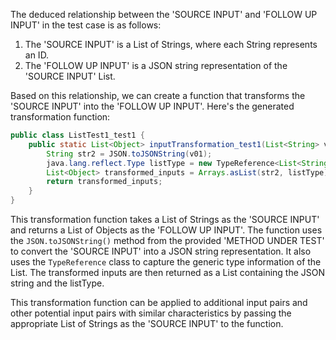 The deduced relationship between the 'SOURCE INPUT' and 'FOLLOW UP INPUT' in the test case is as follows:

1. The 'SOURCE INPUT' is a List of Strings, where each String represents an ID.
2. The 'FOLLOW UP INPUT' is a JSON string representation of the 'SOURCE INPUT' List.

Based on this relationship, we can create a function that transforms the 'SOURCE INPUT' into the 'FOLLOW UP INPUT'. Here's the generated transformation function:

```java
public class ListTest1_test1 {
    public static List<Object> inputTransformation_test1(List<String> v01) {
        String str2 = JSON.toJSONString(v01);
        java.lang.reflect.Type listType = new TypeReference<List<String>>() {}.getType();
        List<Object> transformed_inputs = Arrays.asList(str2, listType);
        return transformed_inputs;
    }
}
```

This transformation function takes a List of Strings as the 'SOURCE INPUT' and returns a List of Objects as the 'FOLLOW UP INPUT'. The function uses the `JSON.toJSONString()` method from the provided 'METHOD UNDER TEST' to convert the 'SOURCE INPUT' into a JSON string representation. It also uses the `TypeReference` class to capture the generic type information of the List. The transformed inputs are then returned as a List containing the JSON string and the listType.

This transformation function can be applied to additional input pairs and other potential input pairs with similar characteristics by passing the appropriate List of Strings as the 'SOURCE INPUT' to the function.